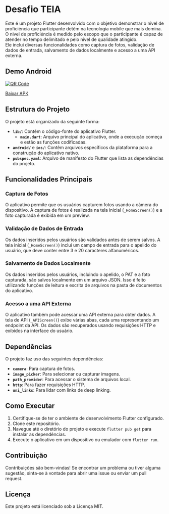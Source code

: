 Desafio TEIA    
===================

Este é um projeto Flutter desenvolvido com o objetivo demonstrar o nivel 
de proficiéncia que participante detém na tecnologia mobile que mais domina. O nivel de proficiéncia é medido pelo escopo que o participante é capaz de atender no tempo 
delimitado e pelo nivel de qualidade atingido.  
Ele inclui diversas funcionalidades como captura de fotos, validação de dados de entrada, salvamento de dados localmente e acesso a uma API externa.

Demo Android
--------------------

[![QR Code](DEMO/qrcode.jpg)](https://github.com/leandrogrego/Desafio-TEIA/blob/main/README.md)

[Baixar APK](https://github.com/leandrogrego/Desafio-TEIA/raw/main/DEMO/Android/Desafio-TEIA.apk)

Estrutura do Projeto
--------------------

O projeto está organizado da seguinte forma:

*   **`lib/`**: Contém o código-fonte do aplicativo Flutter.
    *   **`main.dart`**: Arquivo principal do aplicativo, onde a execução começa e estão as funções codificadas.
*   **`android/`** e **`ios/`**: Contêm arquivos específicos da plataforma para a construção do aplicativo nativo.
*   **`pubspec.yaml`**: Arquivo de manifesto do Flutter que lista as dependências do projeto.

Funcionalidades Principais
--------------------------

### Captura de Fotos

O aplicativo permite que os usuários capturem fotos usando a câmera do dispositivo. A captura de fotos é realizada na tela inicial (`_HomeScreen()`) e a foto capturada é exibida em um preview.

### Validação de Dados de Entrada

Os dados inseridos pelos usuários são validados antes de serem salvos. A tela inicial (`_HomeScreen()`) inclui um campo de entrada para o apelido do usuário, que deve conter entre 3 e 20 caracteres alfanuméricos.

### Salvamento de Dados Localmente

Os dados inseridos pelos usuários, incluindo o apelido, o PAT e a foto capturada, são salvos localmente em um arquivo JSON. Isso é feito utilizando funções de leitura e escrita de arquivos na pasta de documentos do aplicativo.

### Acesso a uma API Externa

O aplicativo também pode acessar uma API externa para obter dados. A tela de API (`_APIScreen()`) exibe várias abas, cada uma representando um endpoint da API. Os dados são recuperados usando requisições HTTP e exibidos na interface do usuário.

Dependências
------------

O projeto faz uso das seguintes dependências:

*   **`camera`**: Para captura de fotos.
*   **`image_picker`**: Para selecionar ou capturar imagens.
*   **`path_provider`**: Para acessar o sistema de arquivos local.
*   **`http`**: Para fazer requisições HTTP.
*   **`uni_links`**: Para lidar com links de deep linking.

Como Executar
-------------

1.  Certifique-se de ter o ambiente de desenvolvimento Flutter configurado.
2.  Clone este repositório.
3.  Navegue até o diretório do projeto e execute `flutter pub get` para instalar as dependências.
4.  Execute o aplicativo em um dispositivo ou emulador com `flutter run`.

Contribuição
------------

Contribuições são bem-vindas! Se encontrar um problema ou tiver alguma sugestão, sinta-se à vontade para abrir uma issue ou enviar um pull request.

Licença
-------

Este projeto está licenciado sob a Licença MIT.